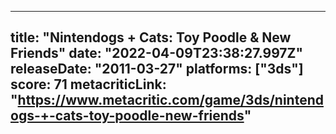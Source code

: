 
---
title: "Nintendogs + Cats: Toy Poodle & New Friends"
date: "2022-04-09T23:38:27.997Z"
releaseDate: "2011-03-27"
platforms: ["3ds"]
score: 71
metacriticLink: "https://www.metacritic.com/game/3ds/nintendogs-+-cats-toy-poodle-new-friends"
---
